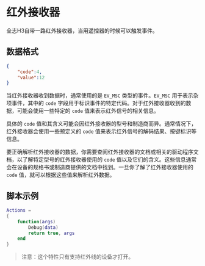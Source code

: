 <!--
 Copyright (C) 2024 wwhai

 This program is free software: you can redistribute it and/or modify
 it under the terms of the GNU Affero General Public License as
 published by the Free Software Foundation, either version 3 of the
 License, or (at your option) any later version.

 This program is distributed in the hope that it will be useful,
 but WITHOUT ANY WARRANTY; without even the implied warranty of
 MERCHANTABILITY or FITNESS FOR A PARTICULAR PURPOSE.  See the
 GNU Affero General Public License for more details.

 You should have received a copy of the GNU Affero General Public License
 along with this program.  If not, see <https://www.gnu.org/licenses/>.
-->

# 红外接收器
全志H3自带一路红外接收器，当用遥控器的时候可以触发事件。
## 数据格式
```json
{
    "code":4,
    "value":12
}
```
当红外接收器收到数据时，通常使用的是 `EV_MSC` 类型的事件。`EV_MSC` 用于表示杂项事件，其中的 `code` 字段用于标识事件的特定代码。对于红外接收器收到的数据，可能会使用一些特定的 `code` 值来表示红外信号的相关信息。

具体的 `code` 值和其含义可能会因红外接收器的型号和制造商而异。通常情况下，红外接收器会使用一些预定义的 `code` 值来表示红外信号的解码结果、按键标识等信息。

要正确解析红外接收器的数据，你需要查阅红外接收器的文档或相关的驱动程序文档，以了解特定型号的红外接收器使用的 `code` 值以及它们的含义。这些信息通常会在设备的规格书或制造商提供的文档中找到。一旦你了解了红外接收器使用的 `code` 值，就可以根据这些值来解析红外数据。
## 脚本示例
```lua
Actions =
{
    function(args)
        Debug(data)
        return true, args
    end
}
```

> 注意：这个特性只有支持红外线的设备才打开。